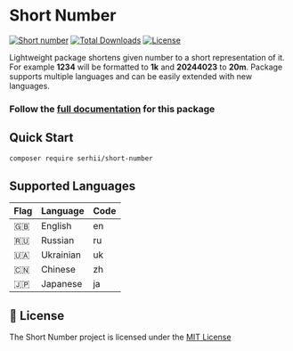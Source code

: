 # Short Number

[![Short number](https://github.com/short-number/short-number/actions/workflows/php.yml/badge.svg)](https://github.com/short-number/short-number/actions/workflows/php.yml)
[![Total Downloads](https://poser.pugx.org/serhii/short-number/downloads)](https://packagist.org/packages/serhii/short-number)
[![License](https://poser.pugx.org/serhii/short-number/license)](https://packagist.org/packages/serhii/short-number)

Lightweight package shortens given number to a short representation of it. For example **1234** will be formatted to **1k** and **20244023** to **20m**. Package supports multiple languages and can be easily extended with new languages.

### Follow the [full documentation](https://short-number.github.io/) for this package

## Quick Start

```bash
composer require serhii/short-number
```

## Supported Languages
| Flag | Language           | Code |
| ---- | ------------------ | ---- |
| 🇬🇧   | English            | en   |
| 🇷🇺   | Russian            | ru   |
| 🇺🇦   | Ukrainian          | uk   |
| 🇨🇳   | Chinese            | zh   |
| 🇯🇵   | Japanese           | ja   |

## 📄 License

The Short Number project is licensed under the [MIT License](https://github.com/short-number/short-number/blob/main/LICENSE.md)

